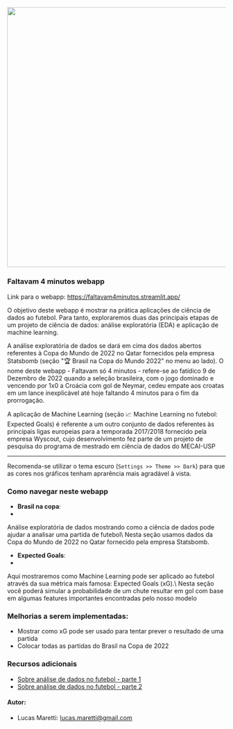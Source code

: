 
## <img src="https://www.lance.com.br/galerias/wp-content/uploads/2022/12/Memes-Brasil-x-Argentina-Copa-do-Mundo-6-474x474.jpg" class="center" width="600"/>

### Faltavam 4 minutos webapp

Link para o webapp: https://faltavam4minutos.streamlit.app/

O objetivo deste webapp é mostrar na prática aplicações de ciência de dados ao futebol. Para tanto, exploraremos duas das principais etapas de um projeto de ciência de dados:
análise exploratória (EDA) e aplicação de machine learning.

A análise exploratória de dados se dará em cima dos dados abertos referentes à Copa do Mundo de 2022 no Qatar fornecidos pela empresa Statsbomb (seção "🏆 Brasil na Copa do Mundo 2022" no menu ao lado).
O nome deste webapp - Faltavam só 4 minutos - refere-se ao fatídico 9 de Dezembro de 2022 quando a seleção brasileira, com o jogo dominado e vencendo por 1x0 a Croácia com gol de Neymar, cedeu empate aos
croatas em um lance inexplicável até hoje faltando 4 minutos para o fim da prorrogação.

A aplicação de Machine Learning (seção 📈 Machine Learning no futebol: Expected Goals) é referente a um outro conjunto de dados referentes às principais ligas europeias para a temporada 2017/2018 
fornecido pela empresa Wyscout, cujo desenvolvimento fez parte de um projeto de pesquisa do programa de mestrado em ciência de dados do MECAI-USP

________________________
            
Recomenda-se utilizar o tema escuro (`Settings >> Theme >> Dark`) para que as cores nos gráficos tenham aprarência mais agradável à vista.

          
### Como navegar neste webapp
* **Brasil na copa**:
* 
Análise exploratória de dados mostrando como a ciência de dados pode ajudar a analisar uma partida de futebol\\
Nesta seção usamos dados da Copa do Mundo de 2022 no Qatar fornecido pela empresa Statsbomb.

* **Expected Goals**:
* 
Aqui mostraremos como Machine Learning pode ser aplicado ao futebol através da sua métrica mais famosa: Expected Goals (xG).\\
Nesta seção você poderá simular a probabilidade de um chute resultar em gol com base em algumas features importantes encontradas pelo nosso modelo

          
### Melhorias a serem implementadas:
* Mostrar como xG pode ser usado para tentar prever o resultado de uma partida
* Colocar todas as partidas do Brasil na Copa de 2022

### Recursos adicionais
- [Sobre análise de dados no futebol - parte 1](https://medium.com/zeroeum/sobre-o-uso-de-an%C3%A1lise-de-dados-no-futebol-parte-1-93cabb4fb873)
- [Sobre análise de dados no futebol - parte 2](https://medium.com/zeroeum/sobre-o-uso-de-dados-no-futebol-parte-2-5bab96b26e43)

            
#### Autor:
- Lucas Maretti: lucas.maretti@gmail.com
